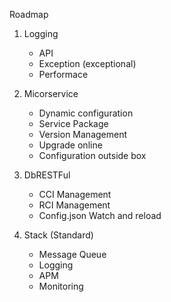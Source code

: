 Roadmap

1. Logging
	- API
	- Exception (exceptional)
	- Performace

2. Micorservice
	- Dynamic configuration
	- Service Package
	- Version Management
	- Upgrade online
	- Configuration outside box

3. DbRESTFul
	- CCI Management
	- RCI Management
	- Config.json Watch and reload

4. Stack (Standard)
	- Message Queue
	- Logging
	- APM
	- Monitoring